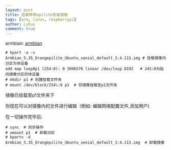 ```yaml
---
layout: post
title: 挂载修改opilite安装镜像
tags: [arm, linux, raspberrypi]
author: Luhux
comment: true
---
```


armbian:
[armbian](http://dl.armbian.com/)

```
# kpart -a -v Armbian_5.35_Orangepilite_Ubuntu_xenial_default_3.4.113.img # 挂载镜像内分区为块设备
add map loop0p1 (254:0): 0 3096576 linear /dev/loop 8192   # 245:0为指向镜像分区的块设备
# mkdir p1 # 创建挂载文件夹
# mount /dev/block/254\:0 p1  # 将镜像挂载至p1文件夹
```
镜像已挂载至p1文件夹下

你现在可以对镜像内的文件进行编辑（例如: 编辑网络配置文件,添加用户)

在一切操作完毕后:
```
# sync  # 同步操作
# umount p1  # 卸载分区
# kpartx -d Armbian_5.35_Orangepilite_Ubuntu_xenial_default_3.4.113.img  # 卸载镜像
```


